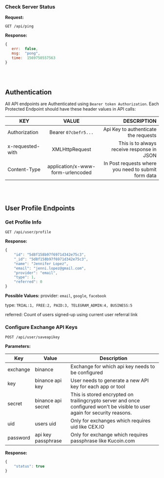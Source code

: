 ### Check Server Status

**Request:**

    GET /api/ping
    
**Response:**
```javascript  
{
   err:  false,
   msg:  "pong",
   time:  1569750557563
}
```

</br></br>
## Authentication
All API endpoints are Authenticated using `Bearer token Authorization`.
Each Protected Endpoint should have these header values in API calls:

|KEY  | VALUE |DESCRIPTION |
| ------------- |:-------------:| -----:|
|Authorization|Bearer `07cbefr5...`| Api Key to authenticate the requests|
| x-requested-with | XMLHttpRequest | This is to always receive response in JSON|
|Content-Type|application/x-www-form-urlencoded|In Post requests where you need to submit form data|

</br></br>

## User Profile Endpoints
### Get Profile Info
    GET /api/user/profile
**Response:**
```Javascript
{
    "id": "5d8f158b97f6971d342e75c3",
    "_id": "5d8f158b97f6971d342e75c3",
    "name": "Jennifer Lopez",
    "email": "jenni.lopez@gmail.com",
    "provider": "email",
    "type": 1,
    "referred": 0
}
```
**Possible Values:**
provider: `email`, `google`, `facebook`

type: `TRIAL:1, FREE:2, PAID:3, TELEGRAM_ADMIN:4, BUSINESS:5`

referred: Count of users signed-up using current user referral link


### Configure Exchange API Keys

    POST /api/user/saveapikey
 
 **Parameters:**
 
|Key |Value  | Description|
|--|--|--|
|exchange  | binance |Exchange for which api key needs to be configured|
|key|binance api key|User needs to generate a new API key for each app or tool 
|secret| binance api secret|This is stored encrypted on trailingcrypto server and once configured won't be visible to user again for security reasons.
|uid|users uid| Only for exchanges which requires uid like CEX.IO
|password|api key passphrase| Only for exchange which requires passphrase like Kucoin.com|

**Response:**
```Javascript
{
    "status": true
}
```
